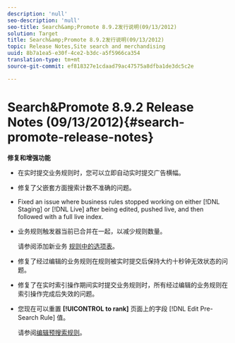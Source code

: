```yaml
---
description: 'null'
seo-description: 'null'
seo-title: Search&amp;Promote 8.9.2发行说明(09/13/2012)
solution: Target
title: Search&amp;Promote 8.9.2发行说明(09/13/2012)
topic: Release Notes,Site search and merchandising
uuid: 8b7a1ea5-e30f-4ce2-b3dc-a5f5966ca354
translation-type: tm+mt
source-git-commit: ef818327e1cdaad79ac47575a8dfba1de3dc5c2e

---
```



# Search&amp;Promote 8.9.2 Release Notes (09/13/2012){#search-promote-release-notes}

**修复和增强功能**

* 在实时提交业务规则时，您可以立即自动实时提交广告横幅。
* 修复了父嵌套方面搜索计数不准确的问题。
* Fixed an issue where business rules stopped working on either [!DNL Staging] or [!DNL Live] after being edited, pushed live, and then followed with a full live index.

* 业务规则触发器当前已合并在一起，以减少规则数量。

   请参阅添加新业务 [规则中的选项表](../c-about-rules-menu/c-about-business-rules.md#task_BD3B31ED48BB4B1B8F1DCD3BFA2528E7)。
* 修复了经过编辑的业务规则在规则被实时提交后保持大约十秒钟无效状态的问题。
* 修复了在实时索引操作期间实时提交业务规则时，所有经过编辑的业务规则在索引操作完成后失效的问题。
* 您现在可以重置 **[!UICONTROL to rank]** 页面上的字段 [!DNL Edit Pre-Search Rule] 值。

   请参阅[编辑预搜索规则](../c-about-rules-menu/c-about-pre-search-rules.md#task_25F77050C5DA42B29DFD1C9718FB8C64)。

